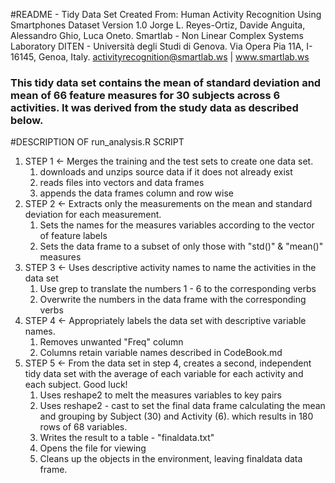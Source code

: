#README - Tidy Data Set Created From:
Human Activity Recognition Using Smartphones Dataset
Version 1.0
Jorge L. Reyes-Ortiz, Davide Anguita, Alessandro Ghio, Luca Oneto.
Smartlab - Non Linear Complex Systems Laboratory
DITEN - Università degli Studi di Genova.
Via Opera Pia 11A, I-16145, Genoa, Italy.
activityrecognition@smartlab.ws | www.smartlab.ws
### This tidy data set contains the mean of standard deviation and mean of 66 feature measures for 30 subjects across 6 activities.  It was derived from the study data as described below.
#DESCRIPTION OF run_analysis.R SCRIPT
1. STEP 1 <- Merges the training and the test sets to create one data set.
    1. downloads and unzips source data if it does not already exist
    2. reads files into vectors and data frames
    3. appends the data frames column and row wise
2. STEP 2 <- Extracts only the measurements on the mean and standard deviation for each measurement.
    1. Sets the names for the measures variables according to the vector of feature labels
    2. Sets the data frame to a subset of only those with "std()" & "mean()" measures
3. STEP 3 <- Uses descriptive activity names to name the activities in the data set
    1. Use grep to translate the numbers 1 - 6 to the corresponding verbs
    2. Overwrite the numbers in the data frame with the corresponding verbs
4. STEP 4 <- Appropriately labels the data set with descriptive variable names.
    1. Removes unwanted "Freq" column
    2. Columns retain variable names described in CodeBook.md
5. STEP 5 <- From the data set in step 4, creates a second, independent tidy data set with the average of each variable for each activity and each subject. Good luck!
    1. Uses reshape2 to melt the measures variables to key pairs
    2. Uses reshape2 - cast to set the final data frame calculating the mean and grouping by Subject (30) and Activity (6). which results in 180 rows of 68 variables.
    3. Writes the result to a table - "finaldata.txt"
    4. Opens the file for viewing
    5. Cleans up the objects in the environment, leaving finaldata data frame.

